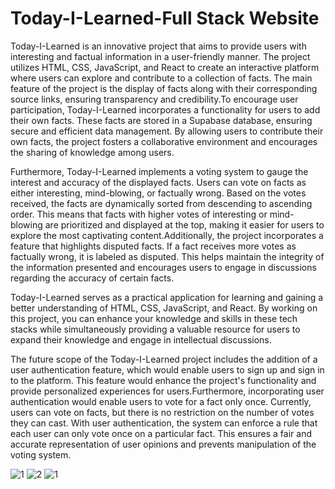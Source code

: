 # Today-I-Learned-Full Stack Website
Today-I-Learned is an innovative project that aims to provide users with interesting and factual information in a user-friendly manner. The project utilizes HTML, CSS, JavaScript, and React to create an interactive platform where users can explore and contribute to a collection of facts. The main feature of the project is the display of facts along with their corresponding source links, ensuring transparency and credibility.To encourage user participation, Today-I-Learned incorporates a functionality for users to add their own facts. These facts are stored in a Supabase database, ensuring secure and efficient data management. By allowing users to contribute their own facts, the project fosters a collaborative environment and encourages the sharing of knowledge among users.

Furthermore, Today-I-Learned implements a voting system to gauge the interest and accuracy of the displayed facts. Users can vote on facts as either interesting, mind-blowing, or factually wrong. Based on the votes received, the facts are dynamically sorted from descending to ascending order. This means that facts with higher votes of interesting or mind-blowing are prioritized and displayed at the top, making it easier for users to explore the most captivating content.Additionally, the project incorporates a feature that highlights disputed facts. If a fact receives more votes as factually wrong, it is labeled as disputed. This helps maintain the integrity of the information presented and encourages users to engage in discussions regarding the accuracy of certain facts.

Today-I-Learned serves as a practical application for learning and gaining a better understanding of HTML, CSS, JavaScript, and React. By working on this project, you can enhance your knowledge and skills in these tech stacks while simultaneously providing a valuable resource for users to expand their knowledge and engage in intellectual discussions.

The future scope of the Today-I-Learned project includes the addition of a user authentication feature, which would enable users to sign up and sign in to the platform. This feature would enhance the project's functionality and provide personalized experiences for users.Furthermore, incorporating user authentication would enable users to vote for a fact only once. Currently, users can vote on facts, but there is no restriction on the number of votes they can cast. With user authentication, the system can enforce a rule that each user can only vote once on a particular fact. This ensures a fair and accurate representation of user opinions and prevents manipulation of the voting system.

 ![1](https://github.com/arushisinhaa/Today-I-Learned-Full-Stack-Website/assets/99676077/eb577f3d-aaf2-46a0-8a62-fcf830ca9b8d)
![2](https://github.com/arushisinhaa/Today-I-Learned-Full-Stack-Website/assets/99676077/080feb19-2c4d-4400-a59a-64a2033c564f)
![1](https://github.com/arushisinhaa/Today-I-Learned-Full-Stack-Website/assets/99676077/4af4d263-303c-4999-8885-0042845c0a93)


